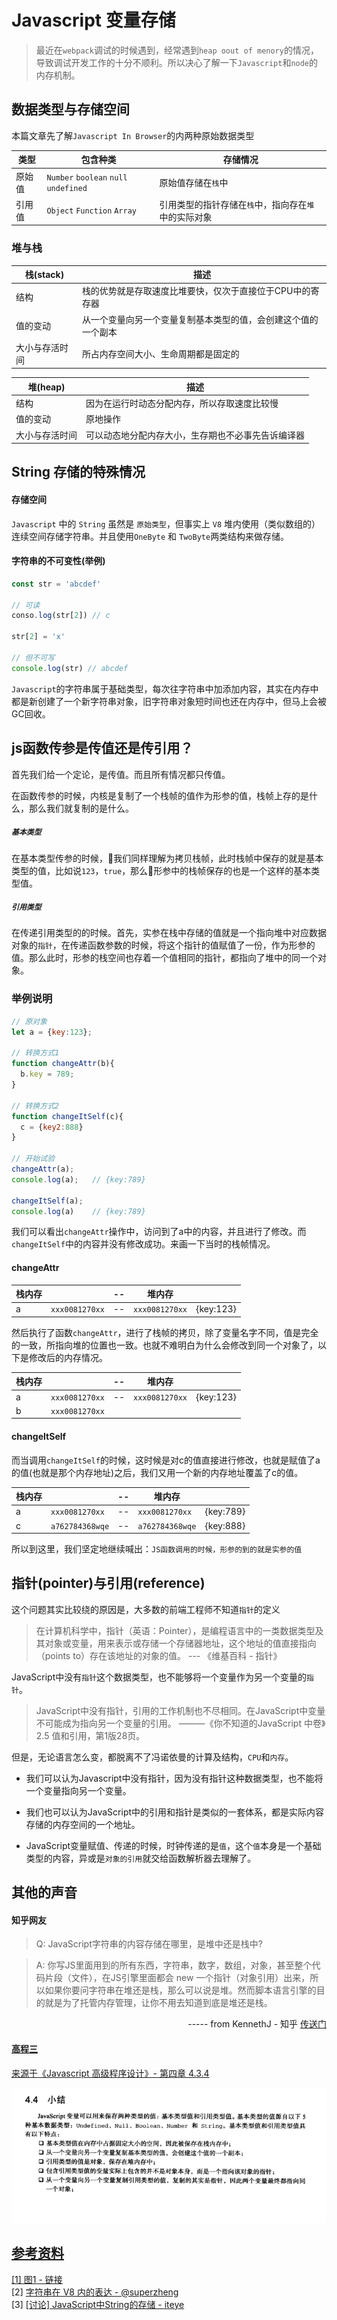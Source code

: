 # Javascript 变量存储

> 最近在`webpack`调试的时候遇到，经常遇到`heap oout of menory`的情况，导致调试开发工作的十分不顺利。所以决心了解一下`Javascript`和`node`的内存机制。

## 数据类型与存储空间
本篇文章先了解`Javascript In Browser`的内两种原始数据类型

| 类型 | 包含种类 | 存储情况 |
| --- | --- | --- |
| 原始值 | `Number` `boolean` `null` `undefined` | 原始值存储在`栈`中    |
| 引用值 | `Object`  `Function` `Array` | 引用类型的指针存储在`栈`中，指向存在`堆`中的实际对象    |

### 堆与栈
| 栈(stack) | 描述 |
| --- | --- |
| 结构 | 栈的优势就是存取速度比堆要快，仅次于直接位于CPU中的寄存器 |
| 值的变动 | 从一个变量向另一个变量复制基本类型的值，会创建这个值的一个副本 |
| 大小与存活时间 | 所占内存空间大小、生命周期都是固定的 |

| 堆(heap) | 描述 |
| --- | --- | 
| 结构 | 因为在运行时动态分配内存，所以存取速度比较慢 |
| 值的变动 | 原地操作 |
| 大小与存活时间 | 可以动态地分配内存大小，生存期也不必事先告诉编译器 |

## String 存储的特殊情况

#### 存储空间
`Javascript` 中的 `String` 虽然是 `原始类型`，但事实上 `V8` 堆内使用（类似数组的）连续空间存储字符串。并且使用`OneByte` 和 `TwoByte`两类结构来做存储。     

#### 字符串的不可变性(举例) 
```js
const str = 'abcdef'

// 可读
conso.log(str[2]) // c 

str[2] = 'x'

// 但不可写
console.log(str) // abcdef
```

`Javascript`的字符串属于基础类型，每次往字符串中加添加内容，其实在内存中都是新创建了一个新字符串对象，旧字符串对象短时间也还在内存中，但马上会被GC回收。    

## js函数传参是传值还是传引用？
首先我们给一个定论，是传值。而且所有情况都只传值。 

在函数传参的时候，内核是复制了一个栈帧的值作为形参的值，栈帧上存的是什么，那么我们就复制的是什么。    

##### `基本类型`     
在基本类型传参的时候，我们同样理解为拷贝栈帧，此时栈帧中保存的就是基本类型的值，比如说`123`，`true`，那么形参中的栈帧保存的也是一个这样的基本类型值。    

##### `引用类型`     
在传递引用类型的的时候。首先，实参在栈中存储的值就是一个指向堆中对应数据对象的`指针`，在传递函数参数的时候，将这个指针的值赋值了一份，作为形参的值。那么此时，形参的栈空间也存着一个值相同的指针，都指向了堆中的同一个对象。 

### 举例说明
```js
// 原对象
let a = {key:123};

// 转换方式1
function changeAttr(b){
  b.key = 789;
}

// 转换方式2
function changeItSelf(c){
  c = {key2:888}
}

// 开始试验
changeAttr(a);     
console.log(a);   // {key:789}

changeItSelf(a);  
console.log(a)    // {key:789}
```
我们可以看出`changeAttr`操作中，访问到了a中的内容，并且进行了修改。而`changeItSelf`中的内容并没有修改成功。来画一下当时的栈帧情况。  

#### changeAttr      

|栈内存| | -- |堆内存||
|---| --- | --- |---|--|
| a|`xxx0081270xx`| -- | `xxx0081270xx` |{key:123}|  

然后执行了函数`changeAttr`，进行了栈帧的拷贝，除了变量名字不同，值是完全的一致，所指向堆的位置也一致。也就不难明白为什么会修改到同一个对象了，以下是修改后的内存情况。  

|栈内存|| -- |堆内存||
|---| --- |--- |--- |--- |
| a|`xxx0081270xx`|  -- | `xxx0081270xx` |{key:123}|  
| b|`xxx0081270xx`|     

#### changeItSelf
而当调用`changeItSelf`的时候，这时候是对c的值直接进行修改，也就是赋值了a的值(也就是那个内存地址)之后，我们又用一个新的内存地址覆盖了c的值。         

|栈内存| |--|堆内存||
|---| --- |--- |--- |--- |
| a|`xxx0081270xx`| --  | `xxx0081270xx` |{key:789}|  
| c|`a762784368wqe`| -- | `a762784368wqe` |{key:888}|              

所以到这里，我们坚定地继续喊出：`JS函数调用的时候，形参的到的就是实参的值`  

## 指针(pointer)与引用(reference)
这个问题其实比较绕的原因是，大多数的前端工程师不知道`指针`的定义
> 在计算机科学中，指针（英语：Pointer），是编程语言中的一类数据类型及其对象或变量，用来表示或存储一个存储器地址，这个地址的值直接指向（points to）存在该地址的对象的值。 
--- 《维基百科 - 指针》

JavaScript中没有`指针`这个数据类型，也不能够将一个变量作为另一个变量的`指针`。

> JavaScript中没有指针，引用的工作机制也不尽相同。在JavaScript中变量不可能成为指向另一个变量的引用。
———《你不知道的JavaScript 中卷》2.5 值和引用，第1版28页。

但是，无论语言怎么变，都脱离不了冯诺依曼的计算及结构，`CPU`和`内存`。

* 我们可以认为Javascript中没有指针，因为没有指针这种数据类型，也不能将一个变量指向另一个变量。        

* 我们也可以认为JavaScript中的引用和指针是类似的一套体系，都是实际内容存储的内存空间的一个地址。

* JavaScript变量赋值、传递的时候，时钟传递的是`值`，这个`值`本身是一个基础类型的内容，异或是`对象的引用`就交给函数解析器去理解了。



## 其他的声音

#### 知乎网友

> Q: JavaScript字符串的内容存储在哪里，是堆中还是栈中?

> A: 你写JS里面用到的所有东西，字符串，数字，数组，对象，甚至整个代码片段（文件），在JS引擎里面都会 new 一个指针（对象引用）出来，所以如果你要问字符串在堆还是栈，那么可以说是堆。然而脚本语言引擎的目的就是为了托管内存管理，让你不用去知道到底是堆还是栈。

<div align="right">----- from KennethJ - 知乎 <a href="https://www.zhihu.com/question/41534018/answer/92029393">传送门</div>

#### 高程三

来源于《Javascript 高级程序设计》- 第四章 4.3.4  

![](/blog_assets/js_memory_manage.png)


## 参考资料
[1] [图1 - 链接](https://blog.csdn.net/pingfan592/article/details/55189622)     
[2] [字符串在 V8 内的表达 - @superzheng](https://juejin.im/entry/59a67f3a5188252428611e62)    
[3] [[讨论] JavaScript中String的存储 - iteye](https://hllvm-group.iteye.com/group/topic/38923)


<!-- ## 类型判断
想要确定一个值是哪种`基本类型`，可以使用`typeof`运算符
```js
typeof(123) // "number"
typeof("aaa") // "string"
typeof({})  // "object"
typeof([])  // "object"
typeof(function(){}) //"function"
```
想确定一个值是那种引用类型可以使用`instanceof`操作符
```js
function Q(){}
let qqq = new Q();
// 判断 qqq 是实例对象
qqq instanceof Q; // true
qqq instanceof Object // true
qqq instanceof Function // false
qqq instanceof Array // false
```
### 实例与比较
```js
var a1 = 0;   // 变量对象
var a2 = 'this is string'; // 变量对象
var a3 = null; // 变量对象

var b = { m: 20 }; // 变量b存在于变量对象中，{m: 20} 作为对象存在于堆内存中
var c = [1, 2, 3]; // 变量c存在于变量对象中，[1, 2, 3] 作为对象存在于堆内存中
```
![](/blog_assets/stack_heap.png)
<div style="text-align:center;">变量对象与堆内存(图①)</div> -->
